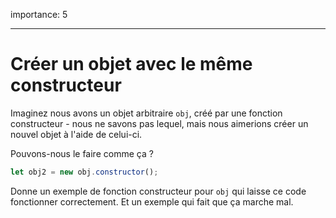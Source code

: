 importance: 5

---

# Créer un objet avec le même constructeur

Imaginez nous avons un objet arbitraire `obj`, créé par une fonction constructeur - nous ne savons pas lequel, mais nous aimerions créer un nouvel objet à l'aide de celui-ci.

Pouvons-nous le faire comme ça ?

```js
let obj2 = new obj.constructor();
```

Donne un exemple de fonction constructeur pour `obj` qui laisse ce code fonctionner correctement. Et un exemple qui fait que ça marche mal.
